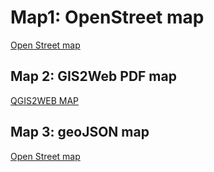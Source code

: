 # Map1: OpenStreet map

[Open Street map](osm.html)

## Map 2: GIS2Web PDF map
[QGIS2WEB MAP](qgis2web/index.html)

## Map 3: geoJSON map
[Open Street map](Assignment3a.geojson)
